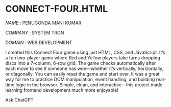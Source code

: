# CONNECT-FOUR.HTML

*NAME* : PENUGONDA MANI KUMAR

*COMPANY* : SYSTEM TRON

*DOMAIN* : WEB DEVELOPMENT


I created this Connect Four game using just HTML, CSS, and JavaScript. It’s a fun two-player game where Red and Yellow players take turns dropping discs into a 7-column, 6-row grid. The game checks automatically after each move to see if someone has won—whether it’s vertically, horizontally, or diagonally. You can easily reset the game and start over. It was a great way for me to practice DOM manipulation, event handling, and building real-time logic in the browser. Simple, clean, and interactive—this project made learning frontend development much more enjoyable!








Ask ChatGPT
